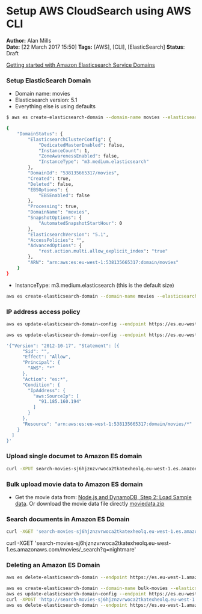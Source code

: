Setup AWS CloudSearch using AWS CLI
===================================
**Author:** Alan Mills  
**Date:** [22 March 2017 15:50]
**Tags:** [AWS], [CLI], [ElasticSearch]
**Status**: Draft

[Getting started with Amazon Elasticsearch Service Domains](http://docs.aws.amazon.com/elasticsearch-service/latest/developerguide/es-gsg.html)

### Setup ElasticSearch Domain
* Domain name: movies
* Elasticsearch version: 5.1
* Everything else is using defaults

``` bash
$ aws es create-elasticsearch-domain --domain-name movies --elasticsearch-version 5.1

{
    "DomainStatus": {
        "ElasticsearchClusterConfig": {
            "DedicatedMasterEnabled": false, 
            "InstanceCount": 1, 
            "ZoneAwarenessEnabled": false, 
            "InstanceType": "m3.medium.elasticsearch"
        }, 
        "DomainId": "538135665317/movies", 
        "Created": true, 
        "Deleted": false, 
        "EBSOptions": {
            "EBSEnabled": false
        }, 
        "Processing": true, 
        "DomainName": "movies", 
        "SnapshotOptions": {
            "AutomatedSnapshotStartHour": 0
        }, 
        "ElasticsearchVersion": "5.1", 
        "AccessPolicies": "", 
        "AdvancedOptions": {
            "rest.action.multi.allow_explicit_index": "true"
        }, 
        "ARN": "arn:aws:es:eu-west-1:538135665317:domain/movies"
    }
}
```


* InstanceType: m3.medium.elasticsearch (this is the default size)
``` bash
aws es create-elasticsearch-domain --domain-name movies --elasticsearch-version 5.1 --elasticsearch-cluster-config InstanceType=m3.medium.elasticsearch,InstanceCount=2 --ebs-options EBSEnabled=true,VolumeType=standard,VolumeSize=100
```


### IP address access policy
``` bash
aws es update-elasticsearch-domain-config --endpoint https://es.eu-west-1.amazonaws.com --domain-name movies --access-policies '{"Version": "2012-10-17", "Statement": [{"Action": "es:ESHttp*","Principal":"*","Effect": "Allow", "Condition": {"IpAddress":{"aws:SourceIp":["91.185.160.194/32"]}}}]}"'

aws es update-elasticsearch-domain-config --endpoint https://es.eu-west-1.amazonaws.com --domain-name movies --access-policies '{"Version": "2012-10-17", "Statement": [{"Action": "es:ESHttp*","Principal":"*","Effect": "Allow", "Condition": {"IpAddress":{"aws:SourceIp":["192.0.2.0/32"]}}}]}"'

'{"Version": "2012-10-17", "Statement": [{
      "Sid": "",
      "Effect": "Allow",
      "Principal": {
        "AWS": "*"
      },
      "Action": "es:*",
      "Condition": {
        "IpAddress": {
          "aws:SourceIp": [
            "91.185.160.194"
          ]
        }
      },
      "Resource": "arn:aws:es:eu-west-1:538135665317:domain/movies/*"
    }
  ]
}'
```


### Upload single documet to Amazon ES domain
``` bash
curl -XPUT search-movies-sj6hjznzvrwoca2tkatexheolq.eu-west-1.es.amazonaws.com/movies/movie/tt0116996 -d '{"directors" : ["Tim Burton"],"genres" : ["Comedy","Sci-Fi"],"plot" : "The Earth is invaded by Martians with irresistible weapons and a cruel sense of humor.","title" : "Mars Attacks!","actors" : ["Jack Nicholson","Pierce Brosnan","Sarah Jessica Parker"],"year" : 1996}'
```

### Bulk upload movie data to Amazon ES domain
* Get the movie data from: [Node.js and DynamoDB, Step 2: Load Sample data](http://docs.aws.amazon.com/amazondynamodb/latest/gettingstartedguide/GettingStarted.NodeJs.02.html#GettingStarted.NodeJs.02.01).  Or download the movie data file directly [moviedata.zip](http://docs.aws.amazon.com/amazondynamodb/latest/gettingstartedguide/samples/moviedata.zip)



### Search documents in Amazon ES Domain
```  bash
curl -XGET 'search-movies-sj6hjznzvrwoca2tkatexheolq.eu-west-1.es.amazonaws.com/movies/_search?q=mars'
```

curl -XGET 'search-movies-sj6hjznzvrwoca2tkatexheolq.eu-west-1.es.amazonaws.com/movies/_search?q=nightmare'


### Deleting an Amazon ES Domain
``` bash
aws es delete-elasticsearch-domain --endpoint https://es.eu-west-1.amazonaws.com --domain-name movies
```




``` bash
aws es create-elasticsearch-domain --domain-name bulk-movies --elasticsearch-version 5.1
aws es update-elasticsearch-domain-config --endpoint https://es.eu-west-1.amazonaws.com --domain-name bulk-movies --access-policies '{"Version": "2012-10-17","Statement": [{ "Effect": "Allow", "Principal": { "AWS": "*" }, "Action": "es:*", "Resource": "arn:aws:es:eu-west-1:538135665317:domain/movies/*" }]}'
curl -XPOST 'http://search-movies-sj6hjznzvrwoca2tkatexheolq.eu-west-1.es.amazonaws.com/_bulk' --data-binary @moviedata.json
aws es delete-elasticsearch-domain --endpoint https://es.eu-west-1.amazonaws.com --domain-name bulk-movies
```